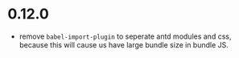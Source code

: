 # 0.12.0

- remove `babel-import-plugin` to seperate antd modules and css, because this will cause us have large bundle size in bundle JS.
